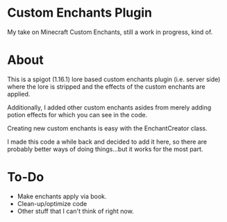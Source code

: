 # Custom Enchants Plugin 
My take on Minecraft Custom Enchants, still a work in progress, kind of. 

# About 
This is a spigot (1.16.1) lore based custom enchants plugin (i.e. server side) where the lore is stripped and the effects of the custom enchants are applied. 

Additionally, I added other custom enchants asides from merely adding potion effects for which you can see in the code. 

Creating new custom enchants is easy with the EnchantCreator class. 

I made this code a while back and decided to add it here, so there are probably better ways of doing things...but it works for the most part.  

# To-Do 
- Make enchants apply via book. 
- Clean-up/optimize code 
- Other stuff that I can't think of right now. 

